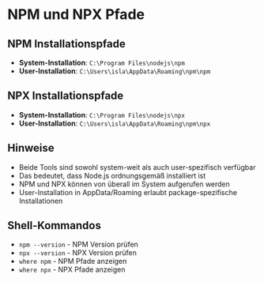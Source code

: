 # NPM und NPX Pfade

## NPM Installationspfade
- **System-Installation**: `C:\Program Files\nodejs\npm`
- **User-Installation**: `C:\Users\isla\AppData\Roaming\npm\npm`

## NPX Installationspfade  
- **System-Installation**: `C:\Program Files\nodejs\npx`
- **User-Installation**: `C:\Users\isla\AppData\Roaming\npm\npx`

## Hinweise
- Beide Tools sind sowohl system-weit als auch user-spezifisch verfügbar
- Das bedeutet, dass Node.js ordnungsgemäß installiert ist
- NPM und NPX können von überall im System aufgerufen werden
- User-Installation in AppData/Roaming erlaubt package-spezifische Installationen

## Shell-Kommandos
- `npm --version` - NPM Version prüfen
- `npx --version` - NPX Version prüfen  
- `where npm` - NPM Pfade anzeigen
- `where npx` - NPX Pfade anzeigen